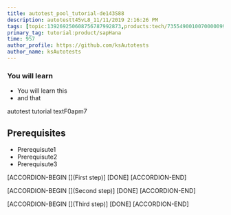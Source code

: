 ```yaml
---
title: autotest_pool_tutorial-de143S88
description: autotestt45vL8_11/11/2019 2:16:26 PM
tags: [topic:139269250608756787992873,products:tech/73554900100700000996,tutorial:experience/advanced]
primary_tag: tutorial:product/sapHana
time: 957
author_profile: https://github.com/ksAutotests
author_name: ksAutotests
---
```

### You will learn
- You will learn this
- and that

autotest tutorial textF0apm7

## Prerequisites
- Prerequisute1
- Prerequisute2
- Prerequisute3

[ACCORDION-BEGIN [](First step)]
[DONE]
[ACCORDION-END]

[ACCORDION-BEGIN [](Second step)]
[DONE]
[ACCORDION-END]

[ACCORDION-BEGIN [](Third step)]
[DONE]
[ACCORDION-END]

